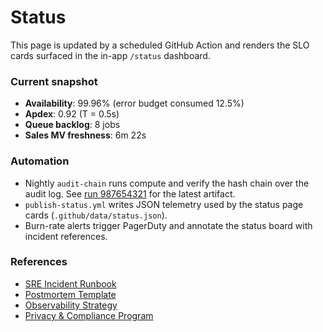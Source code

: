 # Status

This page is updated by a scheduled GitHub Action and renders the SLO cards surfaced in the in-app `/status` dashboard.

### Current snapshot
- **Availability**: 99.96% (error budget consumed 12.5%)
- **Apdex**: 0.92 (T = 0.5s)
- **Queue backlog**: 8 jobs
- **Sales MV freshness**: 6m 22s

### Automation
- Nightly `audit-chain` runs compute and verify the hash chain over the audit log. See [run 987654321](https://github.com/getson7070/ERP-BERHAN/actions/runs/987654321) for the latest artifact.
- `publish-status.yml` writes JSON telemetry used by the status page cards (`.github/data/status.json`).
- Burn-rate alerts trigger PagerDuty and annotate the status board with incident references.

### References
- [SRE Incident Runbook](SRE_RUNBOOK.md)
- [Postmortem Template](POSTMORTEM_TEMPLATE.md)
- [Observability Strategy](observability.md)
- [Privacy & Compliance Program](PRIVACY_PROGRAM.md)
